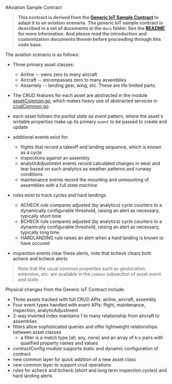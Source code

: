 #Aviation Sample Contract

> **This contract is derived from the [Generic IoT Sample Contract](../iot_sample_contract) to adapt it to an aviation scenario. 
 The generic IoT sample contract is described in a set of documents in the `docs` folder. See the [README](../docs/README.md) for more information. And please read the introduction and customization documents therein before proceeding through this code base.**

The aviation scenario is as follows:

- Three primary asset classes:
    - Airline -- owns zero to many aircraft
    - Aircraft -- encompasses zero to many assemblies
    - Assembly -- landing gear, wing, etc. These are life limited parts.
- The CRUD features for each asset are abstracted in the module [assetCommon.go](./assetCommon.go), which makes heavy use of abstracted services in [crudCommon.go](./crudCommon.go)  
- each asset follows the *partial state as event* pattern, where the asset's writable properties make up its primary `event` to be passed to create and update
- additional events exist for:
    - flights that record a takeoff and landing sequence, which is known as a cycle
    - inspections against an assembly
    - analyticAdjustment events record calculated changes in wear and tear based on such analytics as weather patterns and runway conditions
    - maintenance events record the mounting and unmounting of assemblies with a full state machine

- rules exist to track cycles and hard landings
    - ACHECK rule compares adjusted (by analytics) cycle counters to a dynamically configurable threshold, raising an alert as necessary, typically short time
    - BCHECK rule compares adjusted (by analytics) cycle counters to a dynamically configurable threshold, raising an alert as necessary, typically long time
    - HARDLANDING rule raises an alert when a hard landing is known to have occured
    
- inspection events clear these alerts, note that bcheck clears both acheck and bcheck alerts

> Note that the usual common properties such as geolocation, extension, etc. are available in the `common` subsection of asset event and state.

Physical changes from the Generic IoT Contract include:

- Three assets tracked with full CRUD APIs: airline, aircraft, assembly
- Four event types handled with event APIs: flight, maintenance, inspection, analyticAdjustment
- 2-way inverted index maintains 1 to many relationship from aircraft to assemblies
- filters allow sophisticated queries and offer lightweight relationships between asset classes
    - a filter is a match type (all, any, none) and an array of k:v pairs with qualified property names and values
- contractConfig module supports static and dynamic configuration of contract
- new common layer for quick addition of a new asset class
- new common layer to support crud operations
- rules for acheck and bcheck (short and long term inspection cycles) and hard landing alerts 
